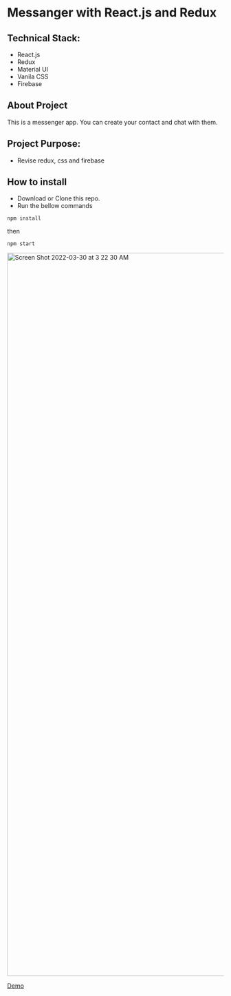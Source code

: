 # Messanger with React.js and Redux

## Technical Stack:

- React.js
- Redux
- Material UI
- Vanila CSS
- Firebase


## About Project

This is a messenger app. You can create your contact and chat with them.

## Project Purpose:

- Revise redux, css and firebase

## How to install

- Download or Clone this repo.
- Run the bellow commands
```
npm install
```
then
```
npm start
```

<img width="1680" alt="Screen Shot 2022-03-30 at 3 22 30 AM" src="https://user-images.githubusercontent.com/57568263/160709439-cc17f36c-e965-4b11-a6b7-f923be4382d2.png">


[Demo](https://messenger-xi.vercel.app/)
